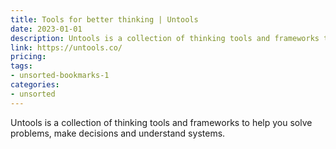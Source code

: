 ```yaml
---
title: Tools for better thinking | Untools
date: 2023-01-01
description: Untools is a collection of thinking tools and frameworks to help you solve problems, make decisions and understand systems.
link: https://untools.co/
pricing: 
tags: 
- unsorted-bookmarks-1 
categories: 
- unsorted 
---
```


Untools is a collection of thinking tools and frameworks to help you solve problems, make decisions and understand systems.
